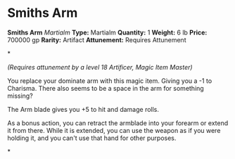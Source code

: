 # Smiths Arm

**Smiths Arm**
_Martialm_
**Type:** Martialm
**Quantity:** 1
**Weight:** 6 lb
**Price:** 700000 gp
**Rarity:** Artifact
**Attunement:** Requires Attunement

*<div class="item-attunement"><i>(Requires attunement by a level 18 Artificer, Magic Item Master)</i><p>You replace your dominate arm with this magic item. Giving you a -1 to Charisma. There also seems to be a space in the arm for something missing?

The Arm blade gives you +5 to hit and damage rolls. 

As a bonus action, you can retract the armblade into your forearm or extend it from there. While it is extended, you can use the weapon as if you were holding it, and you can't use that hand for other purposes.</p>*